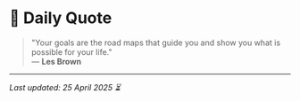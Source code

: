# 📜 Daily Quote

> "Your goals are the road maps that guide you and show you what is possible for your life."  
> — **Les Brown**

---

_Last updated: 25 April 2025 ⏳_
